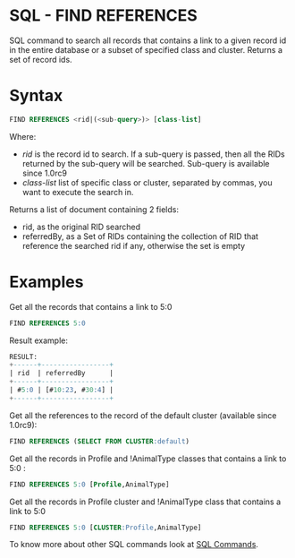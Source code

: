 # SQL - FIND REFERENCES

SQL command to search all records that contains a link to a given record id in the entire database or a subset of specified class and cluster. Returns a set of record ids.

# Syntax

```sql
FIND REFERENCES <rid|(<sub-query>)> [class-list]
```
Where:
- *rid* is the record id to search. If a sub-query is passed, then all the RIDs returned by the sub-query will be searched. Sub-query is available since 1.0rc9
- *class-list* list of specific class or cluster, separated by commas, you want to execute the search in.

Returns a list of document containing 2 fields:
- rid, as the original RID searched
- referredBy, as a Set of RIDs containing the collection of RID that reference the searched rid if any, otherwise the set is empty

# Examples

Get all the records that contains a link to 5:0

```sql
FIND REFERENCES 5:0
```

Result example:

```sql
RESULT:
+------+-----------------+
| rid  | referredBy      |
+------+-----------------+
| #5:0 | [#10:23, #30:4] |
+------+-----------------+
```

Get all the references to the record of the default cluster (available since 1.0rc9):

```sql
FIND REFERENCES (SELECT FROM CLUSTER:default)
```
Get all the records in Profile and !AnimalType classes that contains a link to 5:0 :

```sql
FIND REFERENCES 5:0 [Profile,AnimalType]
```

Get all the records in Profile cluster and !AnimalType class that contains a link to 5:0

```sql
FIND REFERENCES 5:0 [CLUSTER:Profile,AnimalType]
```

To know more about other SQL commands look at [SQL Commands](Commands.md).
